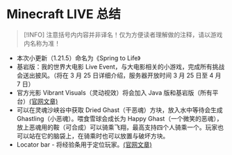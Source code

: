 # Minecraft LIVE 总结

> [!INFO]
> 注意括号内内容并非译名！仅为方便读者理解做的注释，请以游戏内名称为准！

* 本次小更新（1.21.5）命名为《Spring to Life》
* 基岩版：我的世界大电影 Live Event，与大电影相关的小游戏，完成所有挑战会送出披风。（将在 3 月 25 日详细介绍，服务器开放时间 3 月 25 日至 4 月 7 日）
* 官方光影 Vibrant Visuals（灵动视效）将会加入 Java 版和基岩版（所有平台）[(官网文章)](https://www.minecraft.net/zh-hans/article/minecraft-vibrant-visuals)
* 可以在灵魂沙峡谷中获取 Dried Ghast（干恶魂）方块，放入水中等待会生成 Ghastling（小恶魂）。喂食雪球会成长为 Happy Ghast（一个微笑的恶魂），放上恶魂用的鞍（可合成）可以骑乘飞翔，最高支持四个人骑乘一个。玩家也可以站在它的脑袋上，在骑乘时也可以放置与破坏方块。
* Locator bar - 将经验条用于定位玩家。[(官网文章)](https://www.minecraft.net/en-us/article/test-the-new-player-locator-bar)
